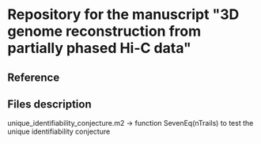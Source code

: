 # Repository for the manuscript "3D genome reconstruction from partially phased Hi-C data"

## Reference
<arxiv number>

## Files description

unique_identifiability_conjecture.m2 -> function SevenEq(nTrails) to test the unique identifiability conjecture
